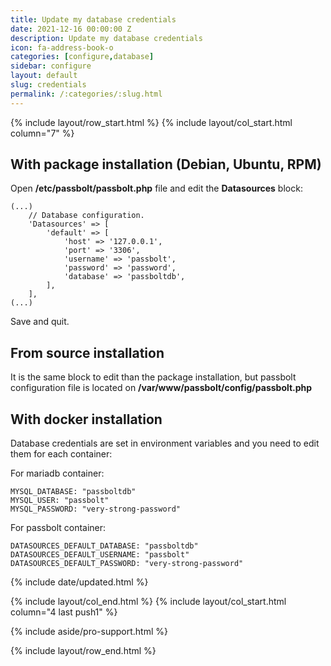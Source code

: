 ```yaml
---
title: Update my database credentials
date: 2021-12-16 00:00:00 Z
description: Update my database credentials
icon: fa-address-book-o
categories: [configure,database]
sidebar: configure
layout: default
slug: credentials
permalink: /:categories/:slug.html
---
```


{% include layout/row_start.html %}
{% include layout/col_start.html column="7" %}

## With package installation (Debian, Ubuntu, RPM)

Open **/etc/passbolt/passbolt.php** file and edit the **Datasources** block:

```
(...)
    // Database configuration.
    'Datasources' => [
        'default' => [
            'host' => '127.0.0.1',
            'port' => '3306',
            'username' => 'passbolt',
            'password' => 'password',
            'database' => 'passboltdb',
        ],
    ],
(...)
```

Save and quit.

## From source installation

It is the same block to edit than the package installation, but passbolt configuration file is located on **/var/www/passbolt/config/passbolt.php**

## With docker installation

Database credentials are set in environment variables and you need to edit them for each container:

For mariadb container:

```
MYSQL_DATABASE: "passboltdb"
MYSQL_USER: "passbolt"
MYSQL_PASSWORD: "very-strong-password"
```

For passbolt container:

```
DATASOURCES_DEFAULT_DATABASE: "passboltdb"
DATASOURCES_DEFAULT_USERNAME: "passbolt"
DATASOURCES_DEFAULT_PASSWORD: "very-strong-password"
```

{% include date/updated.html %}

{% include layout/col_end.html %}
{% include layout/col_start.html column="4 last push1" %}

{% include aside/pro-support.html %}

{% include layout/row_end.html %}
